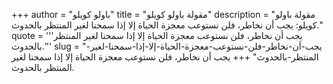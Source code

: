 +++
author = "باولو كويلو"
title = "مقولة باولو كويلو"
description = "مقولة باولو كويلو: يجب أن نخاطر، فلن نستوعب معجزة الحياة إلا إذا سمحنا لغير المنتظر بالحدوث."
quote = '''يجب أن نخاطر، فلن نستوعب معجزة الحياة إلا إذا سمحنا لغير المنتظر بالحدوث.''' 
slug = "يجب-أن-نخاطر-فلن-نستوعب-معجزة-الحياة-إلا-إذا-سمحنا-لغير-المنتظر-بالحدوث"
+++
يجب أن نخاطر، فلن نستوعب معجزة الحياة إلا إذا سمحنا لغير المنتظر بالحدوث.
